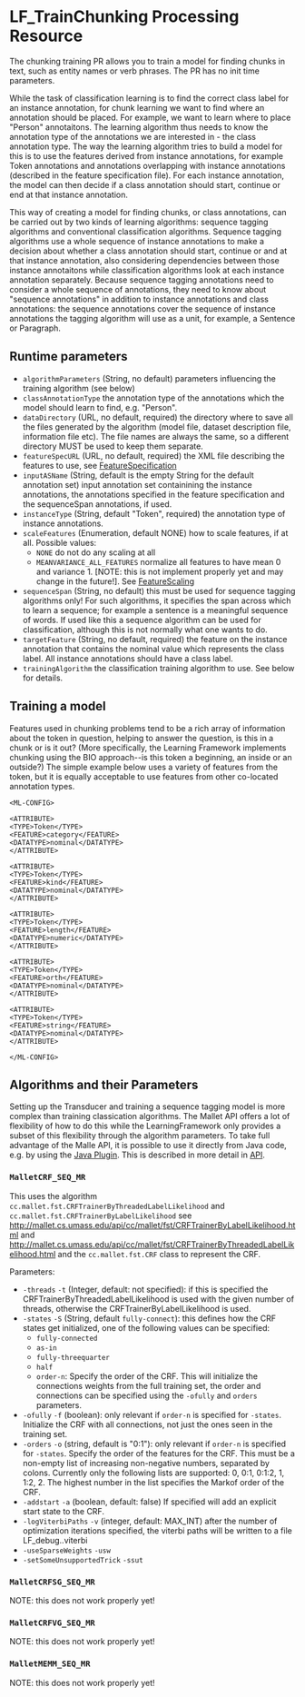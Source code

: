 # LF_TrainChunking Processing Resource

The chunking training PR allows you to train a model for finding chunks in text, such as entity names or verb phrases. The PR has no init time parameters.

While the task of classification learning is to find the correct class label
for an instance annotation, for chunk learning we want to find where an annotation
should be placed. For example, we want to learn where to place "Person" annotaitons. The learning algorithm thus needs to know the annotation type of
the annotations we are interested in - the class annotation type. The way
the learning algorithm tries to build a model for this is to use the features
derived from instance annotations, for example Token annotations and annotations
overlapping with instance annotations (described in the feature specification file). For each instance annotation, the model can then decide if a class annotation should start, continue or end at that instance annotation.

This way of creating a model for finding chunks, or class annotations, can be
carried out by two kinds of learning algorithms: sequence tagging algorithms
and conventional classification algorithms. Sequence tagging algorithms use
a whole sequence of instance annotations to make a decision about whether a
class annotation should start, continue or and at that instance annotation, also
considering dependencies between those instance annotaitons while classification
algorithms look at each instance annotation separately. Because sequence tagging
annotations need to consider a whole sequence of annotations, they need to
know about "sequence annotations" in addition to instance annotations and class
annotations: the sequence annotations cover the sequence of instance annotations
the tagging algorithm will use as a unit, for example, a Sentence or Paragraph.

## Runtime parameters

* `algorithmParameters` (String, no default) parameters influencing the training algorithm (see below)
* `classAnnotationType` the annotation type of the annotations which the model
should learn to find, e.g. "Person".
* `dataDirectory` (URL, no default, required) the directory where to save all the files generated by the algorithm (model file, dataset description file, information file etc). The file names are always the same, so a different directory MUST be used to keep them separate.
* `featureSpecURL` (URL, no default, required) the XML file describing the features to use, see [FeatureSpecification](FeatureSpecification)
* `inputASName` (String, default is the empty String for the default annotation set) input annotation set containining the instance annotations, the annotations specified in the feature specification and the sequenceSpan annotations, if used.
* `instanceType` (String, default "Token", required) the annotation type of instance annotations. 
* `scaleFeatures` (Enumeration, default NONE) how to scale features, if at all. Possible values:
  * `NONE` do not do any scaling at all
  * `MEANVARIANCE_ALL_FEATURES` normalize all features to have mean 0 and variance 1. [NOTE: this is not implement properly yet and may change in the future!]. See [FeatureScaling](FeatureScaling)
* `sequenceSpan` (String, no default) this must be used for sequence tagging algorithms only! For such algorithms, it specifies the span across which to learn a sequence; for example a sentence is a meaningful sequence of words. If used like this a sequence algorithm can be used for classification, although this is not normally what one wants to do.
* `targetFeature` (String, no default, required) the feature on the instance annotation that contains the nominal value which represents the class label. All instance annotations should have a class label.
* `trainingAlgorithm` the classification training algorithm to use. See below for
details.

## Training a model

Features used in chunking problems tend to be a rich array of information about the token in question, helping to answer the question, is this in a chunk or is it out? (More specifically, the Learning Framework implements chunking using the BIO approach--is this token a beginning, an inside or an outside?) The simple example below uses a variety of features from the token, but it is equally acceptable to use features from other co-located annotation types.

    <ML-CONFIG>

    <ATTRIBUTE>
    <TYPE>Token</TYPE>
    <FEATURE>category</FEATURE>
    <DATATYPE>nominal</DATATYPE>
    </ATTRIBUTE>

    <ATTRIBUTE>
    <TYPE>Token</TYPE>
    <FEATURE>kind</FEATURE>
    <DATATYPE>nominal</DATATYPE>
    </ATTRIBUTE>

    <ATTRIBUTE>
    <TYPE>Token</TYPE>
    <FEATURE>length</FEATURE>
    <DATATYPE>numeric</DATATYPE>
    </ATTRIBUTE>

    <ATTRIBUTE>
    <TYPE>Token</TYPE>
    <FEATURE>orth</FEATURE>
    <DATATYPE>nominal</DATATYPE>
    </ATTRIBUTE>

    <ATTRIBUTE>
    <TYPE>Token</TYPE>
    <FEATURE>string</FEATURE>
    <DATATYPE>nominal</DATATYPE>
    </ATTRIBUTE>

    </ML-CONFIG>

## Algorithms and their Parameters

Setting up the Transducer and training a sequence tagging model is more complex than training classication algorithms. The Mallet API offers a lot of flexibility of how to do this while
the LearningFramework only provides a subset of this flexibility through the
algorithm parameters. To take full advantage of the Malle API, it is possible
to use it directly from Java code, e.g. by using the [Java Plugin](https://github.com/johann-petrak/gateplugin-Java). This is described in more detail in [API](API).

### `MalletCRF_SEQ_MR`

This uses the algorithm `cc.mallet.fst.CRFTrainerByThreadedLabelLikelihood` and
`cc.mallet.fst.CRFTrainerByLabelLikelihood` see http://mallet.cs.umass.edu/api/cc/mallet/fst/CRFTrainerByLabelLikelihood.html and http://mallet.cs.umass.edu/api/cc/mallet/fst/CRFTrainerByThreadedLabelLikelihood.html and the `cc.mallet.fst.CRF` class to represent the CRF.

Parameters:
* `-threads` `-t` (Integer, default: not specified): if this is specified the CRFTrainerByThreadedLabelLikelihood is used with the given number of threads,
otherwise the CRFTrainerByLabelLikelihood is used.
* `-states` `-S` (String, default `fully-connect`): this defines how the CRF states get initialized, one of the following values can be specified:
   * `fully-connected`
   * `as-in`
   * `fully-threequarter`
   * `half`
   * `order-n`: Specify the order of the CRF. This will initialize the connections weights from the full training set, the order and connections can be specified using the `-ofully` and `orders` parameters.
* `-ofully` `-f` (boolean): only relevant if `order-n` is specified for `-states`. Initialize the CRF with all connections, not just the ones seen in the training set.
* `-orders` `-o` (string, default is "0:1"): only relevant if `order-n` is specified for `-states`. Specify the order of the features for the CRF. This must be a non-empty list of increasing non-negative numbers, separated by colons. Currently only the following lists are supported: 0, 0:1, 0:1:2, 1, 1:2, 2. The highest number in the list specifies the Markof order of the CRF.
* `-addstart` `-a` (boolean, default: false) If specified will add an explicit start state to the CRF.
* `-logViterbiPaths` `-v` (integer, default: MAX_INT) after the number of optimization iterations specified, the viterbi paths will be written to a file LF_debug.<it>.viterbi  
* `-useSparseWeights` `-usw`
* `-setSomeUnsupportedTrick` `-ssut`

### `MalletCRFSG_SEQ_MR`

NOTE: this does not work properly yet!

### `MalletCRFVG_SEQ_MR`

NOTE: this does not work properly yet!

### `MalletMEMM_SEQ_MR`

NOTE: this does not work properly yet!
